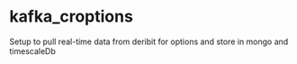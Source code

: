 # kafka_croptions
Setup to pull real-time data from deribit for options and store in mongo and timescaleDb
